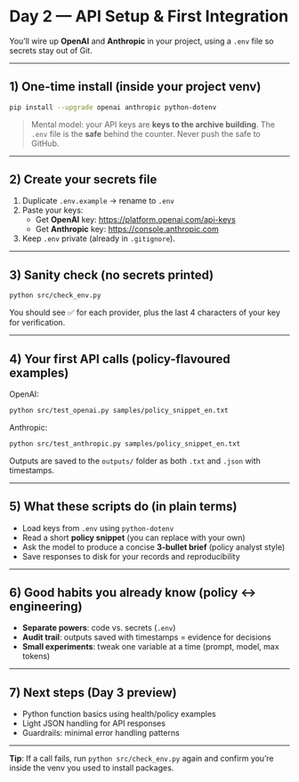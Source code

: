 # Day 2 — API Setup & First Integration

You’ll wire up **OpenAI** and **Anthropic** in your project, using a `.env` file so secrets stay out of Git.

---

## 1) One-time install (inside your project venv)

```bash
pip install --upgrade openai anthropic python-dotenv
```

> Mental model: your API keys are **keys to the archive building**. The `.env` file is the **safe** behind the counter. Never push the safe to GitHub.

---

## 2) Create your secrets file

1. Duplicate `.env.example` → rename to `.env`
2. Paste your keys:
   - Get **OpenAI** key: https://platform.openai.com/api-keys
   - Get **Anthropic** key: https://console.anthropic.com
3. Keep `.env` private (already in `.gitignore`).

---

## 3) Sanity check (no secrets printed)

```bash
python src/check_env.py
```

You should see ✅ for each provider, plus the last 4 characters of your key for verification.

---

## 4) Your first API calls (policy-flavoured examples)

OpenAI:
```bash
python src/test_openai.py samples/policy_snippet_en.txt
```

Anthropic:
```bash
python src/test_anthropic.py samples/policy_snippet_en.txt
```

Outputs are saved to the `outputs/` folder as both `.txt` and `.json` with timestamps.

---

## 5) What these scripts do (in plain terms)

- Load keys from `.env` using `python-dotenv`
- Read a short **policy snippet** (you can replace with your own)
- Ask the model to produce a concise **3-bullet brief** (policy analyst style)
- Save responses to disk for your records and reproducibility

---

## 6) Good habits you already know (policy ↔ engineering)

- **Separate powers**: code vs. secrets (`.env`)
- **Audit trail**: outputs saved with timestamps = evidence for decisions
- **Small experiments**: tweak one variable at a time (prompt, model, max tokens)

---

## 7) Next steps (Day 3 preview)

- Python function basics using health/policy examples
- Light JSON handling for API responses
- Guardrails: minimal error handling patterns

---

**Tip**: If a call fails, run `python src/check_env.py` again and confirm you’re inside the venv you used to install packages.
